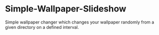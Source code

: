 # Simple-Wallpaper-Slideshow
Simple wallpaper changer which changes your wallpaper randomly from a given directory on a defined interval.
